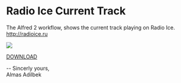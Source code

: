 Radio Ice Current Track
==============

The Alfred 2 workflow, shows the current track playing on Radio Ice. http://radioice.ru

![](http://mixdesign.kz/api/icetrack/icetrack1.jpg)

[DOWNLOAD](https://yadi.sk/d/NLK4sORtceMJS)

--
Sincerly yours,<br>
Almas Adilbek
